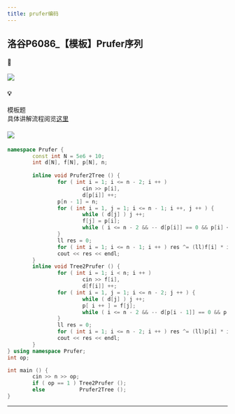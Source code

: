 ```yaml
---
title: prufer编码
---
```


## 洛谷P6086_【模板】Prufer序列

#### 🔗
<a href="https://www.luogu.com.cn/problem/P6086"><img src="https://img-blog.csdnimg.cn/f1bb3253695b48d0b864787235e289a0.png"></a>

#### 💡
模板题  
具体讲解流程阅览<a href="https://chivas-regal.github.io/%E5%9B%BE%E8%AE%BA/2021/11/03/Prufer%E7%BC%96%E7%A0%81.html">这里</a>

#### <img src="https://img-blog.csdnimg.cn/20210713144601841.png" >

```cpp
namespace Prufer {
        const int N = 5e6 + 10;
        int d[N], f[N], p[N], n;
        
        inline void Prufer2Tree () {
                for ( int i = 1; i <= n - 2; i ++ )
                        cin >> p[i],
                        d[p[i]] ++;
                p[n - 1] = n;
                for ( int i = 1, j = 1; i <= n - 1; i ++, j ++ ) {
                        while ( d[j] ) j ++;
                        f[j] = p[i];
                        while ( i <= n - 2 && -- d[p[i]] == 0 && p[i] < j ) f[p[i]] = p[i + 1], i ++;
                }
                ll res = 0;
                for ( int i = 1; i <= n - 1; i ++ ) res ^= (ll)f[i] * i;
                cout << res << endl;
        }
        inline void Tree2Prufer () {
                for ( int i = 1; i < n; i ++ )
                        cin >> f[i],
                        d[f[i]] ++;
                for ( int i = 1, j = 1; i <= n - 2; j ++ ) {
                        while ( d[j] ) j ++;
                        p[ i ++ ] = f[j];
                        while ( i <= n - 2 && -- d[p[i - 1]] == 0 && p[i - 1] < j ) p[ i ++ ] = f[p[i - 1]];
                }
                ll res = 0;
                for ( int i = 1; i <= n - 2; i ++ ) res ^= (ll)p[i] * i;
                cout << res << endl;
        }
} using namespace Prufer;
int op;

int main () {
        cin >> n >> op;
        if ( op == 1 ) Tree2Prufer ();
        else           Prufer2Tree ();
}

```

<hr>
